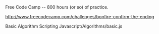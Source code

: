 Free Code Camp -- 800 hours (or so) of practice.

http://www.freecodecamp.com/challenges/bonfire-confirm-the-ending

Basic Algorithm Scripting
Javascript/Algorithms/basic.js
